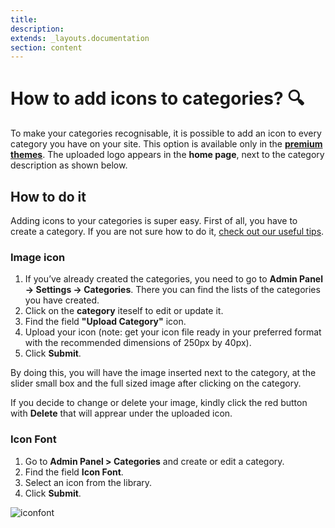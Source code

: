```yaml
---
title:
description:
extends: _layouts.documentation
section: content
---
```


# How to add icons to categories? 🔍

To make your categories recognisable, it is possible to add an icon to every category you have on your site. This option is available only in the  **[premium themes](https://selfhosted.yclas.com/)**. The uploaded logo appears in the  **home page**, next to the category description as shown below.



## How to do it

Adding icons to your categories is super easy. First of all, you have to create a category. If you are not sure how to do it,  [check out our useful tips](/docs/classifieds-how-to-add-new-categories-and-manage-them).

### Image icon

1.  If you’ve already created the categories, you need to go to  **Admin Panel -> Settings -> Categories**. There you can find the lists of the categories you have created.
2.  Click on the **category** iteself to edit or update it. 
3.  Find the field **"Upload Category"** icon. 
4.  Upload your icon (note: get your icon file ready in your preferred format with the recommended dimensions of 250px by 40px).
5.  Click  **Submit**.

By doing this, you will have the image inserted next to the category, at the slider small box and the full sized image after clicking on the category.

If you decide to change or delete your image, kindly click the red button with **Delete** that will apprear under the uploaded icon. 

### Icon Font

1.  Go to  **Admin Panel > Categories**  and create or edit a category.
2.  Find the field  **Icon Font**.
3.  Select an icon from the library.
4.  Click  **Submit**.

![iconfont](/assets/images/iconfont.png)
  
